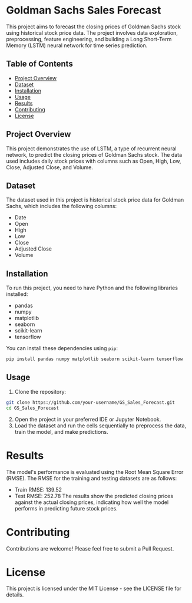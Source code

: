 # Goldman Sachs Sales Forecast

This project aims to forecast the closing prices of Goldman Sachs stock using historical stock price data. The project involves data exploration, preprocessing, feature engineering, and building a Long Short-Term Memory (LSTM) neural network for time series prediction.

## Table of Contents
- [Project Overview](#project-overview)
- [Dataset](#dataset)
- [Installation](#installation)
- [Usage](#usage)
- [Results](#results)
- [Contributing](#contributing)
- [License](#license)

## Project Overview

This project demonstrates the use of LSTM, a type of recurrent neural network, to predict the closing prices of Goldman Sachs stock. The data used includes daily stock prices with columns such as Open, High, Low, Close, Adjusted Close, and Volume.

## Dataset

The dataset used in this project is historical stock price data for Goldman Sachs, which includes the following columns:
- Date
- Open
- High
- Low
- Close
- Adjusted Close
- Volume

## Installation

To run this project, you need to have Python and the following libraries installed:

- pandas
- numpy
- matplotlib
- seaborn
- scikit-learn
- tensorflow

You can install these dependencies using `pip`:

```bash
pip install pandas numpy matplotlib seaborn scikit-learn tensorflow
```
## Usage
1. Clone the repository:
```bash
git clone https://github.com/your-username/GS_Sales_Forecast.git
cd GS_Sales_Forecast
```
2. Open the project in your preferred IDE or Jupyter Notebook.
3. Load the dataset and run the cells sequentially to preprocess the data, train the model, and make predictions.

# Results
The model's performance is evaluated using the Root Mean Square Error (RMSE). The RMSE for the training and testing datasets are as follows:

- Train RMSE: 139.52
- Test RMSE: 252.78
The results show the predicted closing prices against the actual closing prices, indicating how well the model performs in predicting future stock prices.

# Contributing
Contributions are welcome! Please feel free to submit a Pull Request.

# License
This project is licensed under the MIT License - see the LICENSE file for details.
